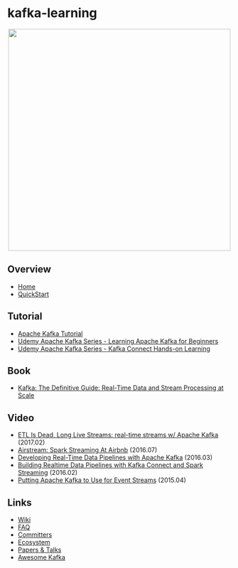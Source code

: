 # kafka-learning

<p align="center">
  <img src="https://kafka.apache.org/images/logo.png" width="500"/>
</p>

## Overview
- [Home](https://kafka.apache.org/)
- [QuickStart](https://kafka.apache.org/quickstart)

## Tutorial
- [Apache Kafka Tutorial](https://www.youtube.com/playlist?list=PLkz1SCf5iB4enAR00Z46JwY9GGkaS2NON)
- [Udemy Apache Kafka Series - Learning Apache Kafka for Beginners](https://www.udemy.com/apache-kafka-series-kafka-from-beginner-to-intermediate)
- [Udemy Apache Kafka Series - Kafka Connect Hands-on Learning](https://www.udemy.com/apache-kafka-series-kafka-connect-hands-on-learning/)

## Book
- [Kafka: The Definitive Guide: Real-Time Data and Stream Processing at Scale](https://www.amazon.com/Kafka-Definitive-Real-Time-Stream-Processing/dp/1491936169)

## Video
- [ETL Is Dead, Long Live Streams: real-time streams w/ Apache Kafka](https://www.youtube.com/watch?v=I32hmY4diFY) (2017.02)
- [Airstream: Spark Streaming At Airbnb](https://youtu.be/tJ1uIHQtoNc) (2016.07)
- [Developing Real-Time Data Pipelines with Apache Kafka](https://www.youtube.com/watch?v=GRPLRONVDWY) (2016.03)
- [Building Realtime Data Pipelines with Kafka Connect and Spark Streaming](https://youtu.be/wMLAlJimPzk) (2016.02)
- [Putting Apache Kafka to Use for Event Streams](https://www.youtube.com/watch?v=el-SqcZLZlI) (2015.04)

## Links
- [Wiki](https://cwiki.apache.org/confluence/display/KAFKA/Index)
- [FAQ](https://cwiki.apache.org/confluence/display/KAFKA/FAQ)
- [Committers](http://kafka.apache.org/committers)
- [Ecosystem](https://cwiki.apache.org/confluence/display/KAFKA/Ecosystem)
- [Papers & Talks](https://cwiki.apache.org/confluence/display/KAFKA/Kafka+papers+and+presentations)
- [Awesome Kafka](https://github.com/infoslack/awesome-kafka)
